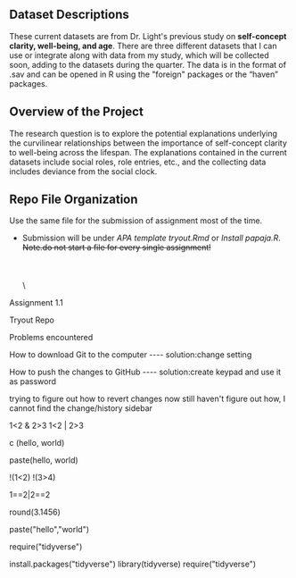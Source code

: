 ## Dataset Descriptions
These current datasets are from Dr. Light's previous study on **self-concept clarity, well-being, and age**. 
There are three different datasets that I can use or integrate along with data from my study, which will be collected soon, adding to the datasets during the quarter.
The data is in the format of .sav and can be opened in R using the "foreign" packages or the “haven” packages.
## Overview of the Project
The research question is to explore the potential explanations underlying the curvilinear relationships between the importance of self-concept clarity to well-being across the lifespan. 
The explanations contained in the current datasets include social roles, role entries, etc., and the collecting data includes deviance from the social clock.
## Repo File Organization
Use the same file for the submission of assignment most of the time. 
* Submission will be under *APA template tryout.Rmd* or *Install papaja.R*. 
~~Note.do not start a file for every single assignment!~~
\
\
\
\
\

Assignment 1.1

Tryout Repo

Problems encountered

  How to download Git to the computer ---- solution:change setting

  How to push the changes to GitHub ---- solution:create keypad and use it as password


trying to figure out how to revert changes now
still haven't figure out how, I cannot find the change/history sidebar

1<2 & 2>3
1<2 | 2>3

c (hello, world)


paste(hello, world)

!(1<2)
!(3>4)

1==2|2==2

round(3.1456)

paste("hello","world")

require("tidyverse")

install.packages("tidyverse")
library(tidyverse)
require("tidyverse")


